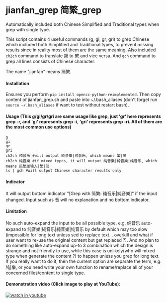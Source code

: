 # jianfan_grep 简繁_grep
Automatically included both Chinese Simplified and Traditional types when grep with single type. 

This script contains 4 useful commands (g, gi, gr, gri) to grep Chinese which included both Simplified and Traditional types, to prevent missing results since in reality most of them are the same meaning. Also included `ch2ch` command to translate 简 to 繁 and vice versa. And `gch` command to grep all lines consists of Chinese character.

The name "jianfan" means 简繁.

#### Installation
Ensures you perform `pip install opencc-python-reimplemented`. Then copy content of jianfan_grep.sh and paste into ~/.bash_aliases (don't forget run `source ~/.bash_aliases` if want to test without restart bash). 

#### Usage (This g/gi/gr/gri are same usage like grep, just 'gr' here represents grep -r, and 'gi' represents grep -i, 'gri' represents grep -ri. All of them are the most common use options)
    g
    gi
    gr 
    gri
    ch2ch 纯音乐 #will output 純音樂|纯音乐, which means 繁|简
    ch2ch 纯音樂 #if mixed types, it will output 纯音樂|純音樂|纯音乐, which means 简繁原输入|繁|简
    ls | gch #will output Chinese character results only

#### Indicator
It will output bottom indicator "[Grep with 简繁: 纯音乐|純音樂]" if the input changed. Input such as 音 will no explanation and no bottom indicator.

#### Limitation
No such auto-expand the input to be all possible type, e.g. 纯音乐 auto-expand to 纯音樂|純音乐|純音樂|纯音乐 by default which may too slow (impossible for long text unless sed to replace text... overkill and what if user want to re-use the original content but get replaced ?). And no plan to do something like auto-expand up-to 3 combination which the design is strange and not friendly to use, while this case is unlikely(who will mixed type when generate the content ?) to happen unless you grep for long text. If you really want to do it, then the current option are separate the term, e.g. 纯|樂, or you need write your own function to rename/replace all of your concerned files/content to single type.
    
#### Demonstration video (Click image to play at YouTube): ##

[![watch in youtube](https://i.ytimg.com/vi/7FWCxhxNVwc/hqdefault.jpg)](https://www.youtube.com/watch?v=7FWCxhxNVwc "jianfan_grep")

